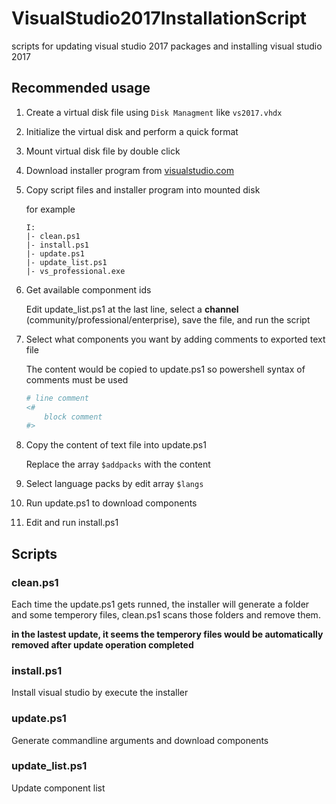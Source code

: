 # VisualStudio2017InstallationScript

scripts for updating visual studio 2017 packages and installing visual studio 2017

## Recommended usage
1. Create a virtual disk file using `Disk Managment` like `vs2017.vhdx`
2. Initialize the virtual disk and perform a quick format
3. Mount virtual disk file by double click
4. Download installer program from [visualstudio.com](https://www.visualstudio.com/)
5. Copy script files and installer program into mounted disk
    
    for example
    ```
    I:
    |- clean.ps1 
    |- install.ps1
    |- update.ps1
    |- update_list.ps1
    |- vs_professional.exe
    ```
6. Get available componment ids

    Edit update_list.ps1 at the last line, select a **channel** (community/professional/enterprise), save the file, and run the script
7. Select what components you want by adding comments to exported text file
    
    The content would be copied to update.ps1 so powershell syntax of comments must be used
    ```Powershell
    # line comment
    <#
        block comment
    #>
    ```
8. Copy the content of text file into update.ps1

    Replace the array `$addpacks` with the content
9. Select language packs by edit array `$langs`
10. Run update.ps1 to download components
11. Edit and run install.ps1

## Scripts
### clean.ps1
Each time the update.ps1 gets runned, the installer will generate a folder and some temperory files, clean.ps1 scans those folders and remove them.

**in the lastest update, it seems the temperory files would be automatically removed after update operation completed**

### install.ps1
Install visual studio by execute the installer

### update.ps1
Generate commandline arguments and download components

### update_list.ps1
Update component list


